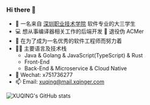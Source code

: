 ### Hi there 👋

<!--
**xxxuuu/xxxuuu** is a ✨ _special_ ✨ repository because its `README.md` (this file) appears on your GitHub profile.

Here are some ideas to get you started:

- 🔭 I’m currently working on ...
- 🌱 I’m currently learning ...
- 👯 I’m looking to collaborate on ...
- 🤔 I’m looking for help with ...
- 💬 Ask me about ...
- 📫 How to reach me: ...
- 😄 Pronouns: ...
- ⚡ Fun fact: ...
-->

- 🔭 一名来自 [深圳职业技术学院](https://www.szpt.edu.cn/) 软件专业的大三学生
- 💻 想从事编译器相关工作的后端开发 🎈 退役伪 ACMer
- 💪 在为了成为一名优秀的软件工程师而努力着
- 🧑‍💻 主要语言及技术栈
  - Java & Golang & JavaScript(TypeScript) & Rust
  - Front-End
  - Back-End & Microservice & Cloud Native
- 💬 Wechat: x751736277
- 📫 Email: xuqing@mail.xqinger.com


![XUQING's GitHub stats](https://github-readme-stats.vercel.app/api?username=xxxuuu&count_private=true&show_icons=true&include_all_commits=true&hide_title=true)
